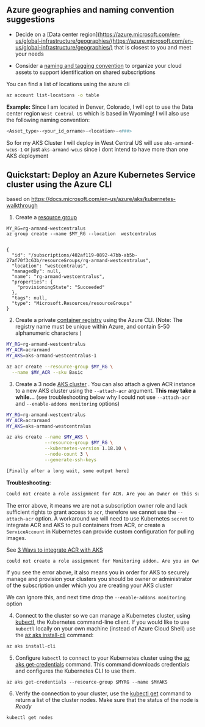 ## Azure geographies and naming convention suggestions


* Decide on a [Data center region](https://azure.microsoft.com/en-us/global-infrastructure/geographies/(https://azure.microsoft.com/en-us/global-infrastructure/geographies/) that is closest to you and meet your needs

* Consider a [naming and tagging convention](https://docs.microsoft.com/en-us/azure/cloud-adoption-framework/ready/azure-best-practices/naming-and-tagging) to organize your cloud assets to support identification on shared subscriptions

You can find a list of locations using the azure cli

```bash
az account list-locations -o table
```

**Example:** Since I am located in Denver, Colorado, I will opt to use the Data center region `West Central US` which is based in Wyoming! I will also use the following naming convention:  

```bash
<Asset_type>-<your_id_orname>-<location>-<###>
```

So for my AKS Cluster I will deploy in West Central US will use  `aks-armand-wcus-1` or just `aks-armand-wcus` since i dont intend to have more than one AKS deployment

## Quickstart: Deploy an Azure Kubernetes Service cluster using the Azure CLI

based on https://docs.microsoft.com/en-us/azure/aks/kubernetes-walkthrough


1. Create a [resource group](https://docs.microsoft.com/en-us/azure/azure-resource-manager/management/manage-resource-groups-cli)

```azurecli
MY_RG=rg-armand-westcentralus
az group create --name $MY_RG --location  westcentralus


{
  "id": "/subscriptions/402af119-0892-47bb-ab5b-27af70f3c63b/resourceGroups/rg-armand-westcentralus",
  "location": "westcentralus",
  "managedBy": null,
  "name": "rg-armand-westcentralus",
  "properties": {
    "provisioningState": "Succeeded"
  },
  "tags": null,
  "type": "Microsoft.Resources/resourceGroups"
}

```

2.  Create a private [container registry](https://docs.microsoft.com/en-us/azure/container-registry/container-registry-get-started-azure-cli) using the Azure CLI. 
    (Note: The registry name must be unique within Azure, and contain 5-50 alphanumeric characters )

```bash
MY_RG=rg-armand-westcentralus
MY_ACR=acrarmand 
MY_AKS=aks-armand-westcentralus-1

az acr create --resource-group $MY_RG \
  --name $MY_ACR --sku Basic
```

3. Create a 3 node [AKS cluster](https://azure.microsoft.com/en-us/services/kubernetes-service/) . You can also attach a given ACR instance to a new AKS cluster using the `--attach-acr` argument. **This may take a while...** (see troubleshooting below why I could not use  `--attach-acr` and `--enable-addons monitoring` options)

```bash
MY_RG=rg-armand-westcentralus
MY_ACR=acrarmand 
MY_AKS=aks-armand-westcentralus

az aks create --name $MY_AKS \
              --resource-group $MY_RG \
              --kubernetes-version 1.18.10 \
              --node-count 3 \
              --generate-ssh-keys 

[Finally after a long wait, some output here]
```


**Troubleshooting**:

```bash
Could not create a role assignment for ACR. Are you an Owner on this subscription?
```

The  error above, it means we are not a subscription owner role and lack sufficient rights to grant access to `acr`, therefore we cannot use the `--attach-acr` option.  A workaround we will need to use Kubernetes `secret` to integrate ACR and AKS to pull containers from ACR, or create a `ServiceAccount` in Kubernetes can provide custom configuration for pulling images.

See [3 Ways to integrate ACR with AKS](https://thorsten-hans.com/3-ways-to-integrate-acr-with-aks)


```bash
could not create a role assignment for Monitoring addon. Are you an Owner on this subscription?           
```

If you see the error above, it also means you in order for AKS to securely manage and provision your clusters you  should be owner or administrator of the subscription under which you are creating your AKS cluster

We can ignore this, and next time drop the `--enable-addons monitoring` option

4. Connect to the cluster so we can manage a Kubernetes cluster,  using [kubectl](https://kubernetes.io/docs/user-guide/kubectl/), the Kubernetes command-line client.  If you would like to use `kubectl` locally on your own machine (instead of Azure Cloud Shell) use the [az aks install-cli](https://docs.microsoft.com/en-us/cli/azure/aks?view=azure-cli-latest#az-aks-install-cli) command:

```bash
az aks install-cli
```

5. Configure `kubectl` to connect to your Kubernetes cluster using the [az aks get-credentials](https://docs.microsoft.com/en-us/cli/azure/aks?view=azure-cli-latest#az-aks-get-credentials) command. This command downloads credentials and configures the Kubernetes CLI to use them.

```azurecli
az aks get-credentials --resource-group $MYRG --name $MYAKS
```

6. Verify the connection to your cluster, use the [kubectl get](https://kubernetes.io/docs/reference/generated/kubectl/kubectl-commands#get) command to return a list of the cluster nodes.  Make sure that the status of the node is *Ready*

```
kubectl get nodes
```





